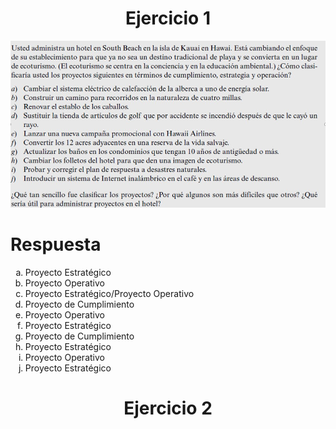 <p>
    <h1 align="center">Ejercicio 1</h1>
</p>

![Ejercicio 1](01.png)

# Respuesta

<ol type="a">
  <li>Proyecto Estratégico</li>
  <li>Proyecto Operativo</li>
  <li>Proyecto Estratégico/Proyecto Operativo</li>
  <li>Proyecto de Cumplimiento</li>
  <li>Proyecto Operativo</li>
  <li>Proyecto Estratégico</li>
  <li>Proyecto de Cumplimiento</li>
  <li>Proyecto Estratégico</li>
  <li>Proyecto Operativo</li>
  <li>Proyecto Estratégico</li>
</ol>

<p>
    <h1 align="center"> Ejercicio 2 </h1>
</p>


